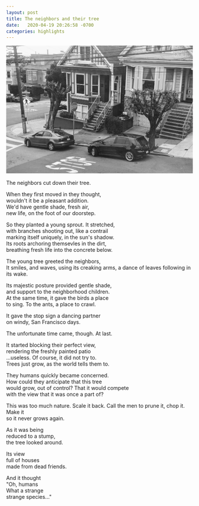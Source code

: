 ```yaml
---
layout: post
title: The neighbors and their tree
date:   2020-04-19 20:26:58 -0700
categories: highlights
---
```

![truncated trees in the neighborhood](https://raw.githubusercontent.com/svvchen/nervxious/gh-pages/assets/images/tree.jpg)

The neighbors cut down their tree.   

When they first moved in they thought,  
wouldn't it be a pleasant addition.  
We'd have gentle shade, fresh air,  
new life, on the foot of our doorstep.  

So they planted a young sprout. It stretched,   
with branches shooting out, like a contrail   
marking itself uniquely, in the sun's shadow.   
Its roots archoring themsevles in the dirt,  
breathing fresh life into the concrete below.  

The young tree greeted the neighbors,  
It smiles, and waves, using its creaking arms, 
a dance of leaves following in its wake.  

Its majestic posture provided gentle shade,  
and support to the neighborhood children.  
At the same time, it gave the birds a place  
to sing. To the ants, a place to crawl.

It gave the stop sign a dancing partner  
on windy, San Francisco days.  

The unfortunate time came, though. At last.  

It started blocking their perfect view,   
rendering the freshly painted patio  
...useless. Of course, it did not try to.  
Trees just grow, as the world tells them to.  

They humans quickly became concerned.  
How could they anticipate that this tree  
would grow, out of control? That it would compete  
with the view that it was once a part of?  

This was too much nature. Scale it back.
Call the men to prune it, chop it. Make it  
so it never grows again.  

As it was being  
reduced to a stump,  
the tree looked around.  

Its view   
full of houses   
made from dead friends.   

And it thought     
"Oh, humans  
What a strange  
strange species..."   
